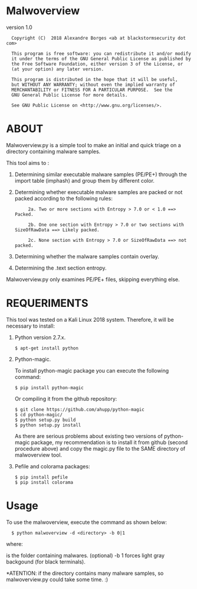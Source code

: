 # Malwoverview

version 1.0 


      Copyright (C)  2018 Alexandre Borges <ab at blackstormsecurity dot com>

      This program is free software: you can redistribute it and/or modify
      it under the terms of the GNU General Public License as published by
      the Free Software Foundation, either version 3 of the License, or
      (at your option) any later version.

      This program is distributed in the hope that it will be useful,
      but WITHOUT ANY WARRANTY; without even the implied warranty of
      MERCHANTABILITY or FITNESS FOR A PARTICULAR PURPOSE.  See the
      GNU General Public License for more details.

      See GNU Public License on <http://www.gnu.org/licenses/>.


# ABOUT

Malwoverview.py is a simple tool to make an initial and quick triage on a directory containing malware samples.  

This tool aims to : 

1. Determining similar executable malware samples (PE/PE+) through the import table (imphash) and group them by different color. 
2. Determining whether executable malware samples are packed or not packed according to the following rules:
      
      
            2a. Two or more sections with Entropy > 7.0 or < 1.0 ==> Packed.

            2b. One one section with Entropy > 7.0 or two sections with SizeOfRawData ==> Likely packed.

            2c. None section with Entropy > 7.0 or SizeOfRawData ==> not packed.
      
      
3. Determining whether the malware samples contain overlay.
4. Determining the .text section entropy. 

Malwoverview.py only examines PE/PE+ files, skipping everything else.  


# REQUERIMENTS

This tool was tested on a Kali Linux 2018 system. Therefore, it will be necessary to install:

1. Python version 2.7.x. 

       $ apt-get install python
            
2. Python-magic.  

      To install python-magic package you can execute the following command:
      
       $ pip install python-magic
      
      Or compiling it from the github repository:
      
       $ git clone https://github.com/ahupp/python-magic
       $ cd python-magic/
       $ python setup.py build
       $ python setup.py install
      
      As there are serious problems about existing two versions of python-magic package, my recommendation is to install it
      from github (second procedure above) and copy the magic.py file to the SAME directory of malwoverview tool. 
      
3. Pefile and colorama packages: 

       $ pip install pefile
       $ pip install colorama
      
      
# Usage

To use the malwoverview, execute the command as shown below:

      $ python malwoverview -d <directory> -b 0|1 
      
  where: 
  
  <directory> is the folder containing malwares. 
  (optional) -b 1 forces light gray backgound (for black terminals).
  
  *ATENTION: if the directory contains many malware samples, so malwoverview.py could take some time. :)
  

